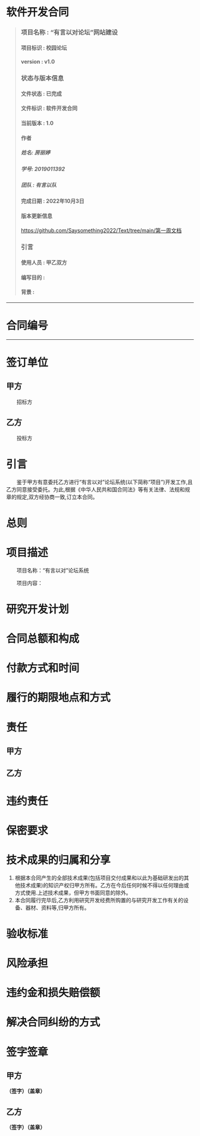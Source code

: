 # 软件开发合同
> ### 项目名称 : “有言以对论坛”网站建设
> #### 项目标识 : 校园论坛
> #### version : v1.0
> ### 状态与版本信息
> #### 文件状态 : 已完成
> #### 文件标识 : 软件开发合同
> #### 当前版本 : 1.0 
> #### 作者
> ##### 姓名: 房丽婷
> ##### 学号: 2019011392
> ##### 团队 : 有言以队
> #### 完成日期 : 2022年10月3日
> #### 版本更新信息
> https://github.com/Saysomething2022/Text/tree/main/第一周文档
> ### 引言
> #### 使用人员 : 甲乙双方
> #### 编写目的 : 
> #### 背景 : 
***


# 合同编号

----------

# 签订单位
## 甲方
&emsp;&emsp;招标方
## 乙方
&emsp;&emsp;投标方

# 引言
&emsp;&emsp;鉴于甲方有意委托乙方进行“有言以对”论坛系统(以下简称“项目”)开发工作,且乙方同意接受委托。为此,根据《中华人民共和国合同法》等有关法律、法规和规章的规定,双方经协商一致,订立本合同。

# 总则

# 项目描述
&emsp;&emsp;项目名称：“有言以对”论坛系统

&emsp;&emsp;项目内容：

# 研究开发计划

# 合同总额和构成

# 付款方式和时间

# 履行的期限地点和方式

# 责任
## 甲方

## 乙方

# 违约责任

# 保密要求

# 技术成果的归属和分享
1. 根据本合同产生的全部技术成果(包括项目交付成果和以此为基础研发出的其他技术成果)的知识产权归甲方所有。乙方在今后任何时候不得以任何理由或方式使用.上述技术成果，但甲方书面同意的除外。
2. 本合同履行完毕后,乙方利用研究开发经费所购置的与研究开发工作有关的设备、器材、资料等,归甲方所有。

# 验收标准

# 风险承担

# 违约金和损失赔偿额

# 解决合同纠纷的方式

# 签字签章
## 甲方
**（签字）（盖章）**

## 乙方
**（签字）（盖章）**

